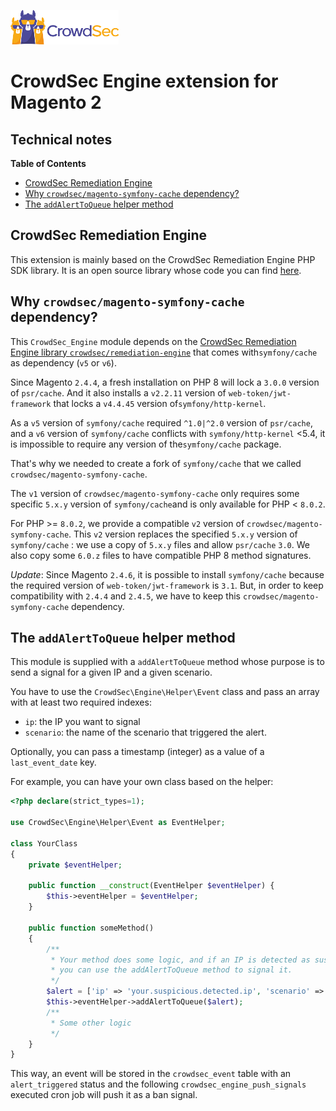![CrowdSec Logo](images/logo_crowdsec.png)

# CrowdSec Engine extension for Magento 2

## Technical notes

<!-- START doctoc generated TOC please keep comment here to allow auto update -->
<!-- DON'T EDIT THIS SECTION, INSTEAD RE-RUN doctoc TO UPDATE -->
**Table of Contents**

- [CrowdSec Remediation Engine](#crowdsec-remediation-engine)
- [Why `crowdsec/magento-symfony-cache` dependency?](#why-crowdsecmagento-symfony-cache-dependency)
- [The `addAlertToQueue` helper method](#the-addalerttoqueue-helper-method)

<!-- END doctoc generated TOC please keep comment here to allow auto update -->


## CrowdSec Remediation Engine

This extension is mainly based on the CrowdSec Remediation Engine PHP SDK library. It is an open source library whose 
code you can find [here](https://github.com/crowdsecurity/php-remediation-engine).


## Why `crowdsec/magento-symfony-cache` dependency?

This `CrowdSec_Engine` module depends on the [CrowdSec Remediation Engine library `crowdsec/remediation-engine`](https://github.com/crowdsecurity/php-remediation-engine) that comes with`symfony/cache` as dependency (`v5` or `v6`).

Since Magento `2.4.4`, a fresh installation on PHP 8 will lock a `3.0.0` version of `psr/cache`. And it also installs a `v2.2.11` version of `web-token/jwt-framework` that locks a `v4.4.45` version of`symfony/http-kernel`.


As a `v5` version of `symfony/cache` required `^1.0|^2.0` version of `psr/cache`, and a `v6` version of `symfony/cache` conflicts with `symfony/http-kernel` <5.4, it is impossible to require any version of the`symfony/cache` package.

That's why we needed to create a fork of `symfony/cache` that we called `crowdsec/magento-symfony-cache`.

The `v1` version of `crowdsec/magento-symfony-cache` only requires some specific `5.x.y` version of `symfony/cache`and is only available for PHP < `8.0.2`.

For PHP >= `8.0.2`, we provide a compatible `v2` version of `crowdsec/magento-symfony-cache`.
This `v2` version replaces the specified `5.x.y` version of `symfony/cache` : we use a copy of `5.x.y` files and allow `psr/cache` `3.0`. We also copy some `6.0.z` files to have compatible PHP 8 method signatures.

_Update_: Since Magento `2.4.6`, it is possible to install `symfony/cache` because the required version of 
`web-token/jwt-framework` is `3.1`. But, in order to keep compatibility with `2.4.4` and `2.4.5`, we have to 
keep this `crowdsec/magento-symfony-cache` dependency.

## The `addAlertToQueue` helper method

This module is supplied with a `addAlertToQueue` method whose purpose is to send a signal for a given IP and a given scenario.

You have to use the `CrowdSec\Engine\Helper\Event` class and pass an array with at least two required indexes:

- `ip`: the IP you want to signal
- `scenario`: the name of the scenario that triggered the alert.

Optionally, you can pass a timestamp (integer) as a value  of a `last_event_date` key.

For example, you can have your own class based on the helper:

```php
<?php declare(strict_types=1);

use CrowdSec\Engine\Helper\Event as EventHelper;

class YourClass
{
    private $eventHelper;

    public function __construct(EventHelper $eventHelper) {
        $this->eventHelper = $eventHelper;
    }

    public function someMethod()
    {
		/**
         * Your method does some logic, and if an IP is detected as suspicious,
		 * you can use the addAlertToQueue method to signal it.
         */
        $alert = ['ip' => 'your.suspicious.detected.ip', 'scenario' => 'your/scenario_name'];
        $this->eventHelper->addAlertToQueue($alert);
        /**
         * Some other logic
         */
    }
}

```

This way, an event will be stored in the `crowdsec_event` table with an `alert_triggered` status and the following `crowdsec_engine_push_signals` executed cron job will push it as a ban signal.
